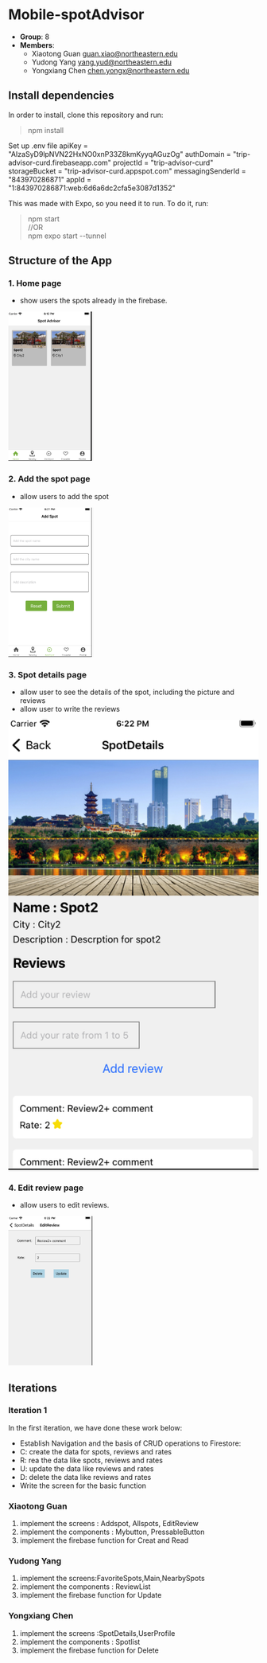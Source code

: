# Mobile-spotAdvisor

- **Group**: 8
- **Members**:
  - Xiaotong Guan <guan.xiao@northeastern.edu>
  - Yudong Yang	<yang.yud@northeastern.edu>
  - Yongxiang Chen <chen.yongx@northeastern.edu>

## Install dependencies
In order to install, clone this repository and run:
> npm install  

Set up .env file
apiKey =  "AIzaSyD9lpNVN22HxNO0xnP33Z8kmKyyqAGuzOg"
authDomain = "trip-advisor-curd.firebaseapp.com"
projectId = "trip-advisor-curd"
storageBucket =  "trip-advisor-curd.appspot.com"
messagingSenderId = "843970286871"
appId =  "1:843970286871:web:6d6a6dc2cfa5e3087d1352"


This was made with Expo, so you need it to run. To do it, run:
> npm start  
 //OR  
> npm expo start --tunnel


## Structure of the App
### 1. Home page
- show users the spots already in the firebase.

<img src="https://github.com/guanxiaotongyz/Mobile-spotAdviosr/blob/dev_iter_update_delete_basic/pictures/Home.png" height="300" alt="loginpage"/>


### 2. Add the spot page
- allow users to add the spot

<img src="https://github.com/guanxiaotongyz/Mobile-spotAdviosr/blob/dev_iter_update_delete_basic/pictures/AddSpot.png" height="300" alt="loginpage"/>

  
### 3. Spot details page
- allow user to see the details of the spot, including the picture and reviews
- allow user to write the reviews

<img src="https://github.com/guanxiaotongyz/Mobile-spotAdviosr/blob/dev_iter_update_delete_basic/pictures/SpotDetails.png"/>
  
### 4. Edit review page
- allow users to edit reviews.

<img src="https://github.com/guanxiaotongyz/Mobile-spotAdviosr/blob/dev_iter_update_delete_basic/pictures/EditReview.png"  height="300" alt="loginpage"/>

  
## Iterations
### Iteration 1
In the first iteration, we have done these work below:
- Establish Navigation and the basis of CRUD operations to Firestore: 
- C: create the data for spots, reviews and rates
- R: rea the data like spots, reviews and rates
- U: update the data like reviews and rates
- D: delete the data like reviews and rates
- Write the screen for the basic function

### Xiaotong Guan
1. implement the screens : Addspot, Allspots, EditReview
2. implement the components : Mybutton, PressableButton
3. implement the firebase function for Creat and Read

### Yudong Yang

1. implement the screens:FavoriteSpots,Main,NearbySpots
2. implement the components : ReviewList
3. implement the firebase function for Update

### Yongxiang Chen

1. implement the screens :SpotDetails,UserProfile
2. implement the components : Spotlist
3. implement the firebase function for Delete



